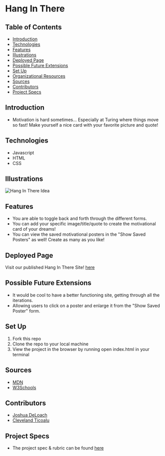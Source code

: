 # Hang In There


## Table of Contents
  - [Introduction](#introduction)
  - [Technologies](#technologies)
  - [Features](#features)
  - [Illustrations](#illustrations)
  - [Deployed Page](#deployed-page)
  - [Possible Future Extensions](#possible-future-extensions)
  - [Set Up](#set-up)
  - [Organizational Resources](#organizational-resources)
  - [Sources](#sources)
  - [Contributors](#contributors)
  - [Project Specs](#project-specs)

## Introduction
  - Motivation is hard sometimes... Especially at Turing where things move so fast! Make yourself a nice card with your favorite picture and quote!

## Technologies
  - Javascript
  - HTML
  - CSS

## Illustrations
  ![Hang In There Idea](https://frontend.turing.edu/assets/images/projects/hang-in-there/homepage.png)

## Features
   - You are able to toggle back and forth through the different forms.
   - You can add your specific image/title/quote to create the motivational card of your dreams!
   - You can view the saved motivational posters in the "Show Saved Posters" as well! Create as many as you like!



## Deployed Page

Visit our published Hang In There Site! [here](https://jdeloach03.github.io/hang-in-there-boilerplate/)

## Possible Future Extensions
  - It would be cool to have a better functioning site, getting through all the iterations.
  - Allowing users to click on a poster and enlarge it from the "Show Saved Poster" form.

## Set Up

1. Fork this repo  
2. Clone the repo to your local machine
3. View the project in the browser by running open index.html in your terminal



## Sources
  - [MDN](http://developer.mozilla.org/en-US/)
  - [W3Schools](https://www.w3schools.com/)

## Contributors
  - [Joshua DeLoach](https://github.com/JDeLoach03)
  - [Cleveland Ticoalu](https://github.com/cleveland231)


## Project Specs
  - The project spec & rubric can be found [here](https://frontend.turing.edu/projects/module-1/hang-in-there-v2.html)
